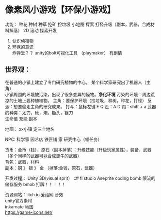 # 像素风小游戏【环保小游戏】   
功能： 种花 种树 种草 挖矿  捡垃圾 小地图 探索 打怪升级（副本，武器，合成材料掉落） 
2D 滚动 探索开发  
1. 认识动植物  
2. 环保的意识  
炸弹堂？？ 
unity的bolt可视化工具 （playmaker） 
有剧情  

## 世界观：
在普通的小镇上建立了专门研究植物的中心。
某个科学家研究出了机器人（主角）  
小镇周围的环境被污染，出现了很多变异的怪物。**净化环境**
污染的环境：周边荒凉的土地上要种植植物。
主角：要保护环境（捡垃圾，种树，种花，打怪）
反派：想要偷走主角的研究成果。
打斗：鼠标左键 E Q
走：A D
跑：shift + a
武器的种类：太刀，枪，炮，锄头，镰刀  
生命值
充能
副本

地图：
xx小镇
定三个地名

NPC:
科学家
园艺店
铁匠铺
家
研究中心（领任务）



货币：金币（钱），原石（副本掉落）：升级技能（升级玩家属性），装备，武器（多个同样的武器可以合成更牛的武器）  
背包：武器，材料  
副本：铜 》 银 》 金 （掉落:金钱，原石，武器）  


开发过程：
Unity 3D(visual sprit）
c#
fl studio
Aseprite
coding
bomb 限流的储存服务 bmob
打牌！！！！！

资源网站：
itch.io
爱给网 音效  
unity官方素材  
inkarnate 地图  
https://game-icons.net/
